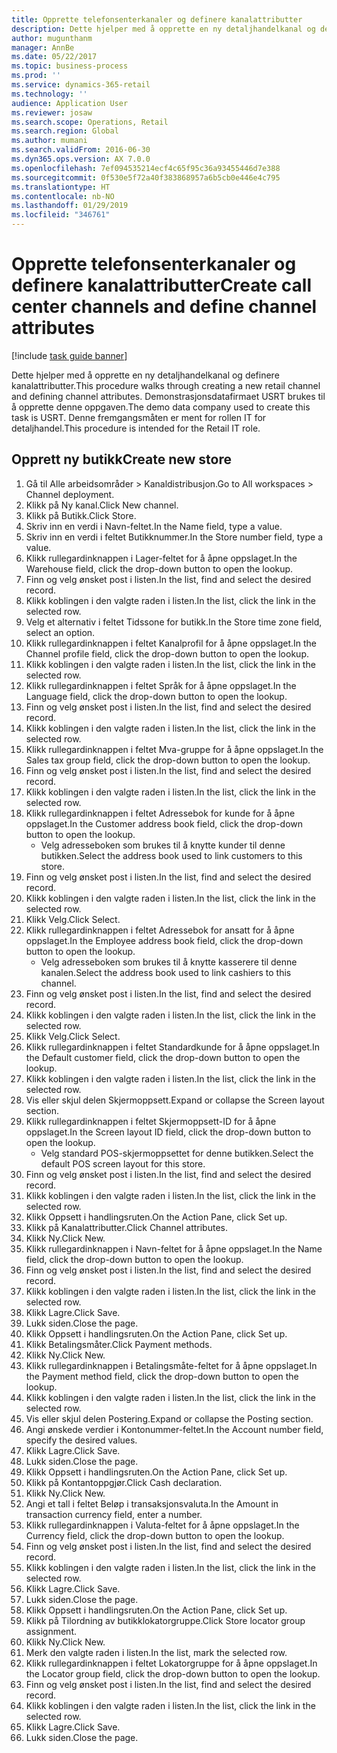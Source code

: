 ```yaml
---
title: Opprette telefonsenterkanaler og definere kanalattributter
description: Dette hjelper med å opprette en ny detaljhandelkanal og definere kanalattributter.
author: mugunthanm
manager: AnnBe
ms.date: 05/22/2017
ms.topic: business-process
ms.prod: ''
ms.service: dynamics-365-retail
ms.technology: ''
audience: Application User
ms.reviewer: josaw
ms.search.scope: Operations, Retail
ms.search.region: Global
ms.author: mumani
ms.search.validFrom: 2016-06-30
ms.dyn365.ops.version: AX 7.0.0
ms.openlocfilehash: 7ef094535214ecf4c65f95c36a93455446d7e388
ms.sourcegitcommit: 0f530e5f72a40f383868957a6b5cb0e446e4c795
ms.translationtype: HT
ms.contentlocale: nb-NO
ms.lasthandoff: 01/29/2019
ms.locfileid: "346761"
---
```

# <a name="create-call-center-channels-and-define-channel-attributes"></a><span data-ttu-id="a4e59-103">Opprette telefonsenterkanaler og definere kanalattributter</span><span class="sxs-lookup"><span data-stu-id="a4e59-103">Create call center channels and define channel attributes</span></span>

[!include [task guide banner](../includes/task-guide-banner.md)]

<span data-ttu-id="a4e59-104">Dette hjelper med å opprette en ny detaljhandelkanal og definere kanalattributter.</span><span class="sxs-lookup"><span data-stu-id="a4e59-104">This procedure walks through creating a new retail channel and defining channel attributes.</span></span> <span data-ttu-id="a4e59-105">Demonstrasjonsdatafirmaet USRT brukes til å opprette denne oppgaven.</span><span class="sxs-lookup"><span data-stu-id="a4e59-105">The demo data company used to create this task is USRT.</span></span> <span data-ttu-id="a4e59-106">Denne fremgangsmåten er ment for rollen IT for detaljhandel.</span><span class="sxs-lookup"><span data-stu-id="a4e59-106">This procedure is intended for the Retail IT role.</span></span>


## <a name="create-new-store"></a><span data-ttu-id="a4e59-107">Opprett ny butikk</span><span class="sxs-lookup"><span data-stu-id="a4e59-107">Create new store</span></span>
1. <span data-ttu-id="a4e59-108">Gå til Alle arbeidsområder > Kanaldistribusjon.</span><span class="sxs-lookup"><span data-stu-id="a4e59-108">Go to All workspaces > Channel deployment.</span></span>
2. <span data-ttu-id="a4e59-109">Klikk på Ny kanal.</span><span class="sxs-lookup"><span data-stu-id="a4e59-109">Click New channel.</span></span>
3. <span data-ttu-id="a4e59-110">Klikk på Butikk.</span><span class="sxs-lookup"><span data-stu-id="a4e59-110">Click Store.</span></span>
4. <span data-ttu-id="a4e59-111">Skriv inn en verdi i Navn-feltet.</span><span class="sxs-lookup"><span data-stu-id="a4e59-111">In the Name field, type a value.</span></span>
5. <span data-ttu-id="a4e59-112">Skriv inn en verdi i feltet Butikknummer.</span><span class="sxs-lookup"><span data-stu-id="a4e59-112">In the Store number field, type a value.</span></span>
6. <span data-ttu-id="a4e59-113">Klikk rullegardinknappen i Lager-feltet for å åpne oppslaget.</span><span class="sxs-lookup"><span data-stu-id="a4e59-113">In the Warehouse field, click the drop-down button to open the lookup.</span></span>
7. <span data-ttu-id="a4e59-114">Finn og velg ønsket post i listen.</span><span class="sxs-lookup"><span data-stu-id="a4e59-114">In the list, find and select the desired record.</span></span>
8. <span data-ttu-id="a4e59-115">Klikk koblingen i den valgte raden i listen.</span><span class="sxs-lookup"><span data-stu-id="a4e59-115">In the list, click the link in the selected row.</span></span>
9. <span data-ttu-id="a4e59-116">Velg et alternativ i feltet Tidssone for butikk.</span><span class="sxs-lookup"><span data-stu-id="a4e59-116">In the Store time zone field, select an option.</span></span>
10. <span data-ttu-id="a4e59-117">Klikk rullegardinknappen i feltet Kanalprofil for å åpne oppslaget.</span><span class="sxs-lookup"><span data-stu-id="a4e59-117">In the Channel profile field, click the drop-down button to open the lookup.</span></span>
11. <span data-ttu-id="a4e59-118">Klikk koblingen i den valgte raden i listen.</span><span class="sxs-lookup"><span data-stu-id="a4e59-118">In the list, click the link in the selected row.</span></span>
12. <span data-ttu-id="a4e59-119">Klikk rullegardinknappen i feltet Språk for å åpne oppslaget.</span><span class="sxs-lookup"><span data-stu-id="a4e59-119">In the Language field, click the drop-down button to open the lookup.</span></span>
13. <span data-ttu-id="a4e59-120">Finn og velg ønsket post i listen.</span><span class="sxs-lookup"><span data-stu-id="a4e59-120">In the list, find and select the desired record.</span></span>
14. <span data-ttu-id="a4e59-121">Klikk koblingen i den valgte raden i listen.</span><span class="sxs-lookup"><span data-stu-id="a4e59-121">In the list, click the link in the selected row.</span></span>
15. <span data-ttu-id="a4e59-122">Klikk rullegardinknappen i feltet Mva-gruppe for å åpne oppslaget.</span><span class="sxs-lookup"><span data-stu-id="a4e59-122">In the Sales tax group field, click the drop-down button to open the lookup.</span></span>
16. <span data-ttu-id="a4e59-123">Finn og velg ønsket post i listen.</span><span class="sxs-lookup"><span data-stu-id="a4e59-123">In the list, find and select the desired record.</span></span>
17. <span data-ttu-id="a4e59-124">Klikk koblingen i den valgte raden i listen.</span><span class="sxs-lookup"><span data-stu-id="a4e59-124">In the list, click the link in the selected row.</span></span>
18. <span data-ttu-id="a4e59-125">Klikk rullegardinknappen i feltet Adressebok for kunde for å åpne oppslaget.</span><span class="sxs-lookup"><span data-stu-id="a4e59-125">In the Customer address book field, click the drop-down button to open the lookup.</span></span>
    * <span data-ttu-id="a4e59-126">Velg adresseboken som brukes til å knytte kunder til denne butikken.</span><span class="sxs-lookup"><span data-stu-id="a4e59-126">Select the address book used to link customers to this store.</span></span>  
19. <span data-ttu-id="a4e59-127">Finn og velg ønsket post i listen.</span><span class="sxs-lookup"><span data-stu-id="a4e59-127">In the list, find and select the desired record.</span></span>
20. <span data-ttu-id="a4e59-128">Klikk koblingen i den valgte raden i listen.</span><span class="sxs-lookup"><span data-stu-id="a4e59-128">In the list, click the link in the selected row.</span></span>
21. <span data-ttu-id="a4e59-129">Klikk Velg.</span><span class="sxs-lookup"><span data-stu-id="a4e59-129">Click Select.</span></span>
22. <span data-ttu-id="a4e59-130">Klikk rullegardinknappen i feltet Adressebok for ansatt for å åpne oppslaget.</span><span class="sxs-lookup"><span data-stu-id="a4e59-130">In the Employee address book field, click the drop-down button to open the lookup.</span></span>
    * <span data-ttu-id="a4e59-131">Velg adresseboken som brukes til å knytte kasserere til denne kanalen.</span><span class="sxs-lookup"><span data-stu-id="a4e59-131">Select the address book used to link cashiers to this channel.</span></span>  
23. <span data-ttu-id="a4e59-132">Finn og velg ønsket post i listen.</span><span class="sxs-lookup"><span data-stu-id="a4e59-132">In the list, find and select the desired record.</span></span>
24. <span data-ttu-id="a4e59-133">Klikk koblingen i den valgte raden i listen.</span><span class="sxs-lookup"><span data-stu-id="a4e59-133">In the list, click the link in the selected row.</span></span>
25. <span data-ttu-id="a4e59-134">Klikk Velg.</span><span class="sxs-lookup"><span data-stu-id="a4e59-134">Click Select.</span></span>
26. <span data-ttu-id="a4e59-135">Klikk rullegardinknappen i feltet Standardkunde for å åpne oppslaget.</span><span class="sxs-lookup"><span data-stu-id="a4e59-135">In the Default customer field, click the drop-down button to open the lookup.</span></span>
27. <span data-ttu-id="a4e59-136">Klikk koblingen i den valgte raden i listen.</span><span class="sxs-lookup"><span data-stu-id="a4e59-136">In the list, click the link in the selected row.</span></span>
28. <span data-ttu-id="a4e59-137">Vis eller skjul delen Skjermoppsett.</span><span class="sxs-lookup"><span data-stu-id="a4e59-137">Expand or collapse the Screen layout section.</span></span>
29. <span data-ttu-id="a4e59-138">Klikk rullegardinknappen i feltet Skjermoppsett-ID for å åpne oppslaget.</span><span class="sxs-lookup"><span data-stu-id="a4e59-138">In the Screen layout ID field, click the drop-down button to open the lookup.</span></span>
    * <span data-ttu-id="a4e59-139">Velg standard POS-skjermoppsettet for denne butikken.</span><span class="sxs-lookup"><span data-stu-id="a4e59-139">Select the default POS screen layout for this store.</span></span>  
30. <span data-ttu-id="a4e59-140">Finn og velg ønsket post i listen.</span><span class="sxs-lookup"><span data-stu-id="a4e59-140">In the list, find and select the desired record.</span></span>
31. <span data-ttu-id="a4e59-141">Klikk koblingen i den valgte raden i listen.</span><span class="sxs-lookup"><span data-stu-id="a4e59-141">In the list, click the link in the selected row.</span></span>
32. <span data-ttu-id="a4e59-142">Klikk Oppsett i handlingsruten.</span><span class="sxs-lookup"><span data-stu-id="a4e59-142">On the Action Pane, click Set up.</span></span>
33. <span data-ttu-id="a4e59-143">Klikk på Kanalattributter.</span><span class="sxs-lookup"><span data-stu-id="a4e59-143">Click Channel attributes.</span></span>
34. <span data-ttu-id="a4e59-144">Klikk Ny.</span><span class="sxs-lookup"><span data-stu-id="a4e59-144">Click New.</span></span>
35. <span data-ttu-id="a4e59-145">Klikk rullegardinknappen i Navn-feltet for å åpne oppslaget.</span><span class="sxs-lookup"><span data-stu-id="a4e59-145">In the Name field, click the drop-down button to open the lookup.</span></span>
36. <span data-ttu-id="a4e59-146">Finn og velg ønsket post i listen.</span><span class="sxs-lookup"><span data-stu-id="a4e59-146">In the list, find and select the desired record.</span></span>
37. <span data-ttu-id="a4e59-147">Klikk koblingen i den valgte raden i listen.</span><span class="sxs-lookup"><span data-stu-id="a4e59-147">In the list, click the link in the selected row.</span></span>
38. <span data-ttu-id="a4e59-148">Klikk Lagre.</span><span class="sxs-lookup"><span data-stu-id="a4e59-148">Click Save.</span></span>
39. <span data-ttu-id="a4e59-149">Lukk siden.</span><span class="sxs-lookup"><span data-stu-id="a4e59-149">Close the page.</span></span>
40. <span data-ttu-id="a4e59-150">Klikk Oppsett i handlingsruten.</span><span class="sxs-lookup"><span data-stu-id="a4e59-150">On the Action Pane, click Set up.</span></span>
41. <span data-ttu-id="a4e59-151">Klikk Betalingsmåter.</span><span class="sxs-lookup"><span data-stu-id="a4e59-151">Click Payment methods.</span></span>
42. <span data-ttu-id="a4e59-152">Klikk Ny.</span><span class="sxs-lookup"><span data-stu-id="a4e59-152">Click New.</span></span>
43. <span data-ttu-id="a4e59-153">Klikk rullegardinknappen i Betalingsmåte-feltet for å åpne oppslaget.</span><span class="sxs-lookup"><span data-stu-id="a4e59-153">In the Payment method field, click the drop-down button to open the lookup.</span></span>
44. <span data-ttu-id="a4e59-154">Klikk koblingen i den valgte raden i listen.</span><span class="sxs-lookup"><span data-stu-id="a4e59-154">In the list, click the link in the selected row.</span></span>
45. <span data-ttu-id="a4e59-155">Vis eller skjul delen Postering.</span><span class="sxs-lookup"><span data-stu-id="a4e59-155">Expand or collapse the Posting section.</span></span>
46. <span data-ttu-id="a4e59-156">Angi ønskede verdier i Kontonummer-feltet.</span><span class="sxs-lookup"><span data-stu-id="a4e59-156">In the Account number field, specify the desired values.</span></span>
47. <span data-ttu-id="a4e59-157">Klikk Lagre.</span><span class="sxs-lookup"><span data-stu-id="a4e59-157">Click Save.</span></span>
48. <span data-ttu-id="a4e59-158">Lukk siden.</span><span class="sxs-lookup"><span data-stu-id="a4e59-158">Close the page.</span></span>
49. <span data-ttu-id="a4e59-159">Klikk Oppsett i handlingsruten.</span><span class="sxs-lookup"><span data-stu-id="a4e59-159">On the Action Pane, click Set up.</span></span>
50. <span data-ttu-id="a4e59-160">Klikk på Kontantoppgjør.</span><span class="sxs-lookup"><span data-stu-id="a4e59-160">Click Cash declaration.</span></span>
51. <span data-ttu-id="a4e59-161">Klikk Ny.</span><span class="sxs-lookup"><span data-stu-id="a4e59-161">Click New.</span></span>
52. <span data-ttu-id="a4e59-162">Angi et tall i feltet Beløp i transaksjonsvaluta.</span><span class="sxs-lookup"><span data-stu-id="a4e59-162">In the Amount in transaction currency field, enter a number.</span></span>
53. <span data-ttu-id="a4e59-163">Klikk rullegardinknappen i Valuta-feltet for å åpne oppslaget.</span><span class="sxs-lookup"><span data-stu-id="a4e59-163">In the Currency field, click the drop-down button to open the lookup.</span></span>
54. <span data-ttu-id="a4e59-164">Finn og velg ønsket post i listen.</span><span class="sxs-lookup"><span data-stu-id="a4e59-164">In the list, find and select the desired record.</span></span>
55. <span data-ttu-id="a4e59-165">Klikk koblingen i den valgte raden i listen.</span><span class="sxs-lookup"><span data-stu-id="a4e59-165">In the list, click the link in the selected row.</span></span>
56. <span data-ttu-id="a4e59-166">Klikk Lagre.</span><span class="sxs-lookup"><span data-stu-id="a4e59-166">Click Save.</span></span>
57. <span data-ttu-id="a4e59-167">Lukk siden.</span><span class="sxs-lookup"><span data-stu-id="a4e59-167">Close the page.</span></span>
58. <span data-ttu-id="a4e59-168">Klikk Oppsett i handlingsruten.</span><span class="sxs-lookup"><span data-stu-id="a4e59-168">On the Action Pane, click Set up.</span></span>
59. <span data-ttu-id="a4e59-169">Klikk på Tilordning av butikklokatorgruppe.</span><span class="sxs-lookup"><span data-stu-id="a4e59-169">Click Store locator group assignment.</span></span>
60. <span data-ttu-id="a4e59-170">Klikk Ny.</span><span class="sxs-lookup"><span data-stu-id="a4e59-170">Click New.</span></span>
61. <span data-ttu-id="a4e59-171">Merk den valgte raden i listen.</span><span class="sxs-lookup"><span data-stu-id="a4e59-171">In the list, mark the selected row.</span></span>
62. <span data-ttu-id="a4e59-172">Klikk rullegardinknappen i feltet Lokatorgruppe for å åpne oppslaget.</span><span class="sxs-lookup"><span data-stu-id="a4e59-172">In the Locator group field, click the drop-down button to open the lookup.</span></span>
63. <span data-ttu-id="a4e59-173">Finn og velg ønsket post i listen.</span><span class="sxs-lookup"><span data-stu-id="a4e59-173">In the list, find and select the desired record.</span></span>
64. <span data-ttu-id="a4e59-174">Klikk koblingen i den valgte raden i listen.</span><span class="sxs-lookup"><span data-stu-id="a4e59-174">In the list, click the link in the selected row.</span></span>
65. <span data-ttu-id="a4e59-175">Klikk Lagre.</span><span class="sxs-lookup"><span data-stu-id="a4e59-175">Click Save.</span></span>
66. <span data-ttu-id="a4e59-176">Lukk siden.</span><span class="sxs-lookup"><span data-stu-id="a4e59-176">Close the page.</span></span>

